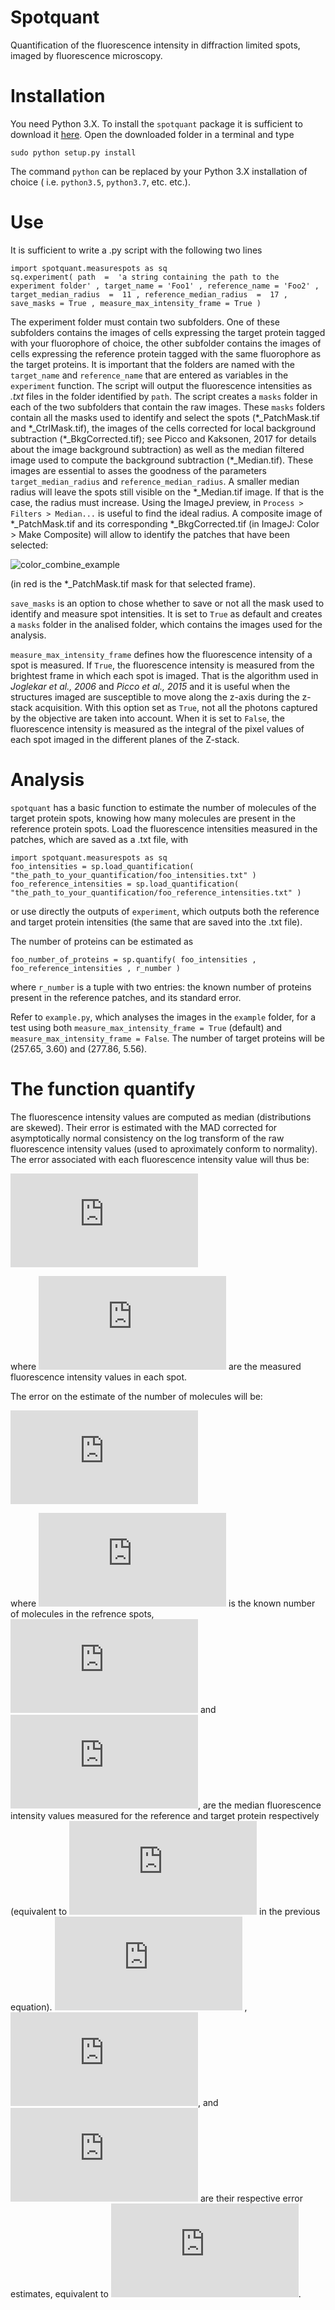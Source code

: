 # Spotquant

Quantification of the fluorescence intensity in diffraction limited spots, imaged by fluorescence microscopy.

# Installation

You need Python 3.X. To install the `spotquant` package it is sufficient to download it [here](https://github.com/apicco/spotquant/archive/master.zip).
Open the downloaded folder in a terminal and type

	sudo python setup.py install

The command `python` can be replaced by your Python 3.X installation of choice ( i.e. `python3.5`, `python3.7`, etc. etc.). 

# Use

It is sufficient to write a .py script with the following two lines

	import spotquant.measurespots as sq 
	sq.experiment( path  =  'a string containing the path to the experiment folder' , target_name = 'Foo1' , reference_name = 'Foo2' , target_median_radius  =  11 , reference_median_radius  =  17 , save_masks = True , measure_max_intensity_frame = True )

The experiment folder must contain two subfolders. 
One of these subfolders contains the images of cells expressing the target protein tagged with your fluorophore of choice, the other subfolder contains the images of cells expressing the reference protein tagged with the same fluorophore as the target proteins. 
It is important that the folders are named with the `target_name` and `reference_name` that are entered as variables in the `experiment` function. 
The script will output the fluorescence intensities as _.txt_ files in the folder identified by `path`. The script creates a `masks` folder in each of the two subfolders that contain the raw images. 
These `masks` folders contain all the masks used to identify and select the spots (\*\_PatchMask.tif and \*\_CtrlMask.tif), the images of the cells corrected for local background subtraction (\*\_BkgCorrected.tif); see Picco and Kaksonen, 2017 for details about the image background subtraction) as well as the median filtered image used to compute the background subtraction (\*\_Median.tif). These images are essential to asses the goodness of the parameters `target_median_radius` and `reference_median_radius`. A smaller median radius will leave the spots still visible on the \*\_Median.tif image. If that is the case, the radius must increase. Using the ImageJ preview, in `Process > Filters > Median...` is useful to find the ideal radius. A composite image of \*\_PatchMask.tif and its corresponding \*\_BkgCorrected.tif (in ImageJ: Color > Make Composite) will allow to identify the patches that have been selected:

![color_combine_example](https://github.com/apicco/spotquant/blob/master/example/example_of_patch_selection.png?raw=true)

(in red is the \*\_PatchMask.tif mask for that selected frame).

`save_masks` is an option to chose whether to save or not all the mask used to identify and measure spot intensities. It is set to `True` as default and creates a `masks` folder in the analised folder, which contains the images used for the analysis.

`measure_max_intensity_frame` defines how the fluorescence intensity of a spot is measured. If `True`, the fluorescence intensity is measured from the brightest frame in which each spot is imaged. That is the algorithm used in _Joglekar et al., 2006_ and _Picco et al., 2015_ and it is useful when the structures imaged are susceptible to move along the z-axis during the z-stack acquisition. With this option set as `True`, not all the photons captured by the objective are taken into account. When it is set to `False`, the fluorescence intensity is measured as the integral of the pixel values of each spot imaged in the different planes of the Z-stack.

# Analysis

`spotquant` has a basic function to estimate the number of molecules of the target protein spots, knowing how many molecules are present in the reference protein spots. 
Load the fluorescence intensities measured in the patches, which are saved as a .txt file, with

	import spotquant.measurespots as sq 
	foo_intensities = sp.load_quantification( "the_path_to_your_quantification/foo_intensities.txt" ) 
	foo_reference_intensities = sp.load_quantification( "the_path_to_your_quantification/foo_reference_intensities.txt" ) 

or use directly the outputs of `experiment`, which outputs both the reference and target protein intensities (the same that are saved into the .txt file).

The number of proteins can be estimated as

	foo_number_of_proteins = sp.quantify( foo_intensities , foo_reference_intensities , r_number ) 

where `r_number` is a tuple with two entries: the known number of proteins present in the reference patches, and its standard error. 

Refer to `example.py`, which analyses the images in the `example` folder, for a test using both `measure_max_intensity_frame = True` (default) and `measure_max_intensity_frame = False`. The number of target proteins will be (257.65, 3.60) and (277.86, 5.56).

# The function quantify

The fluorescence intensity values are computed as median (distributions are skewed). Their error is estimated with the MAD corrected for asymptotically normal consistency on the log transform of the raw fluorescence intensity values (used to aproximately conform to normality). 
The error associated with each fluorescence intensity value will thus be:

![error_MAD](https://latex.codecogs.com/gif.latex?%5Cbegin%7Balign*%7D%20l%20%26%3D%5Clog%28%20x%20%29%5Cquad%20x%3D%5Cleft%5C%7Bx_1%2C%5Cdots%2Cx_n%5Cright%5C%7D%5C%5C%20%5Chat%7Bl%7D%20%26%3D%5Ctext%7Bmedian%7D%28l%29%5C%5C%20%5Csigma_%7Bl%7D%26%3D%5Ctext%7BMAD%7D%28l%29/%5Csqrt%7Bn%7D%5C%5C%20%5Chat%7Bx%7D%20%26%3D%5Cexp%28%5Chat%7Bl%7D%29%3D%20%5Ctext%7Bmedian%7D%28%20x%20%29%5C%5C%20%5Csigma_%7B%5Chat%7Bx%7D%7D%20%26%3D%20%5Cexp%7B%28%5Chat%7Bl%7D%29%7D%5Csigma_%7Bl%7D%20%5Cend%7Balign*%7D)

where ![xx](https://latex.codecogs.com/gif.latex?x%3D%5Cleft%5C%7Bx_1%2C%5Cdots%2Cx_n%5Cright%5C%7D%5C%5C) are the measured fluorescence intensity values in each spot.

The error on the estimate of the number of molecules will be:

![error_molecules](https://latex.codecogs.com/gif.latex?%5C%5C%20estimate%20%3D%20n%5Cfrac%7Bm_t%7D%7Bm_r%7D%5C%5C%20%5Csigma_%7Bestimate%7D%20%3D%20%5Csqrt%7B%5Cleft%28%5Cfrac%7Bm_t%7D%7Bm_r%7D%5Csigma_n%5Cright%29%5E2%20&plus;%20%5Cleft%28%20n%20%5Cfrac%7Bm_t%7D%7Bm_r%7D%20%5Csigma_t%5Cright%29%5E2%20&plus;%20%5Cleft%28n%5Cfrac%7Bm_t%7D%7Bm_r%5E2%7D%5Csigma_r%20%5Cright%20%29%5E2%7D) 

where ![n](https://latex.codecogs.com/gif.latex?%5C%5C%20n) is the known number of molecules in the refrence spots, ![mr](https://latex.codecogs.com/gif.latex?%5C%5C%20m_r) and ![mt](https://latex.codecogs.com/gif.latex?%5C%5C%20m_t), are the median fluorescence intensity values measured for the reference and target protein respectively (equivalent to ![hatx](https://latex.codecogs.com/gif.latex?%5Chat%7Bx%7D) in the previous equation). ![sn](https://latex.codecogs.com/gif.latex?%5C%5C%20%5Csigma_n)	, ![sr](https://latex.codecogs.com/gif.latex?%5C%5C%20%5Csigma_r), and ![st](https://latex.codecogs.com/gif.latex?%5C%5C%20%5Csigma_t) are their respective error estimates, equivalent to ![sigmahatx](https://latex.codecogs.com/gif.latex?%5Csigma_%7B%5Chat%7Bx%7D%7D).

